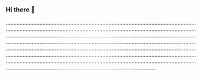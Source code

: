 ### Hi there 👋

......................................................................................................................................................................................................................................................................................................................................................................................................................................................................................................................................................................................................................................................................................................................................................................................................................................................................................................................................................................................................